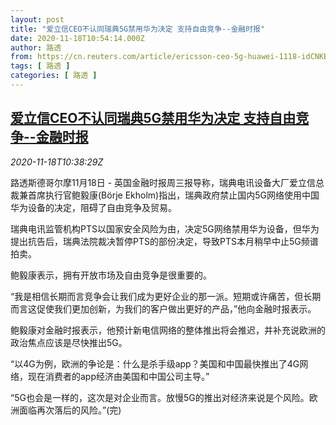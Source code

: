 ```yaml
---
layout: post
title: "爱立信CEO不认同瑞典5G禁用华为决定 支持自由竞争--金融时报"
date: 2020-11-18T10:54:14.000Z
author: 路透
from: https://cn.reuters.com/article/ericsson-ceo-5g-huawei-1118-idCNKBS27Y17Q
tags: [ 路透 ]
categories: [ 路透 ]
---
```

<!--1605696854000-->
[爱立信CEO不认同瑞典5G禁用华为决定 支持自由竞争--金融时报](https://cn.reuters.com/article/ericsson-ceo-5g-huawei-1118-idCNKBS27Y17Q)
------

<div>
<div><i>2020-11-18T10:38:29Z</i></div><p>路透斯德哥尔摩11月18日 - 英国金融时报周三报导称，瑞典电讯设备大厂爱立信总裁兼首席执行官鲍毅康(Börje Ekholm)指出，瑞典政府禁止国内5G网络使用中国华为设备的决定，阻碍了自由竞争及贸易。</p><p>瑞典电讯监管机构PTS以国家安全风险为由，决定5G网络禁用华为设备，但华为提出抗告后，瑞典法院裁决暂停PTS的部份决定，导致PTS本月稍早中止5G频谱拍卖。</p><p>鲍毅康表示，拥有开放市场及自由竞争是很重要的。</p><p>“我是相信长期而言竞争会让我们成为更好企业的那一派。短期或许痛苦，但长期而言这促使我们更加创新，为我们的客户做出更好的产品，”他向金融时报表示。</p><p>鲍毅康对金融时报表示，他预计新电信网络的整体推出将会推迟，并补充说欧洲的政治焦点应该是尽快推出5G。</p><p>“以4G为例，欧洲的争论是：什么是杀手级app？美国和中国最快推出了4G网络，现在消费者的app经济由美国和中国公司主导。”</p><p>“5G也会是一样的，这次是对企业而言。放慢5G的推出对经济来说是个风险。欧洲面临再次落后的风险。”(完)</p>
</div>
